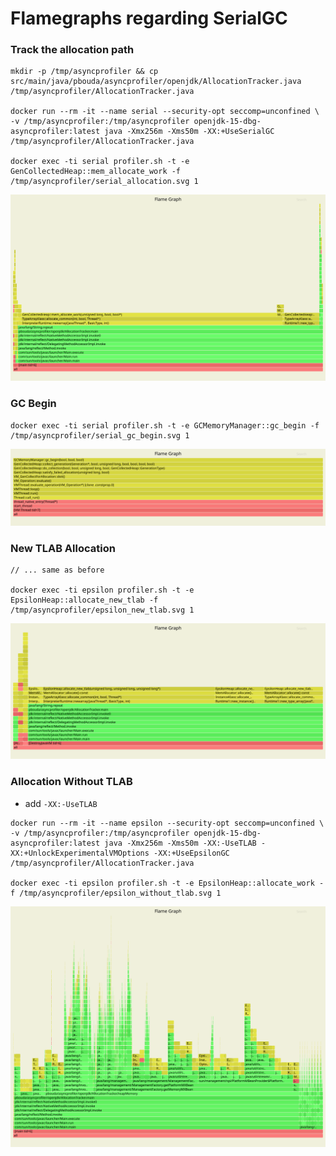# Flamegraphs regarding SerialGC


### Track the allocation path

```
mkdir -p /tmp/asyncprofiler && cp src/main/java/pbouda/asyncprofiler/openjdk/AllocationTracker.java /tmp/asyncprofiler/AllocationTracker.java

docker run --rm -it --name serial --security-opt seccomp=unconfined \
-v /tmp/asyncprofiler:/tmp/asyncprofiler openjdk-15-dbg-asyncprofiler:latest java -Xmx256m -Xms50m -XX:+UseSerialGC /tmp/asyncprofiler/AllocationTracker.java

docker exec -ti serial profiler.sh -t -e GenCollectedHeap::mem_allocate_work -f /tmp/asyncprofiler/serial_allocation.svg 1
```

![SERIAL_ALLOCATION](serial_allocation.svg)

### GC Begin

```
docker exec -ti serial profiler.sh -t -e GCMemoryManager::gc_begin -f /tmp/asyncprofiler/serial_gc_begin.svg 1
```

![SERIAL_GC_BEGIN](serial_gc_begin.svg)

### New TLAB Allocation

```
// ... same as before

docker exec -ti epsilon profiler.sh -t -e EpsilonHeap::allocate_new_tlab -f /tmp/asyncprofiler/epsilon_new_tlab.svg 1
```

![EPSILON_NEW_TLAB](epsilon_new_tlab.svg)

### Allocation Without TLAB
- add `-XX:-UseTLAB`

```
docker run --rm -it --name epsilon --security-opt seccomp=unconfined \
-v /tmp/asyncprofiler:/tmp/asyncprofiler openjdk-15-dbg-asyncprofiler:latest java -Xmx256m -Xms50m -XX:-UseTLAB -XX:+UnlockExperimentalVMOptions -XX:+UseEpsilonGC /tmp/asyncprofiler/AllocationTracker.java

docker exec -ti epsilon profiler.sh -t -e EpsilonHeap::allocate_work -f /tmp/asyncprofiler/epsilon_without_tlab.svg 1
```

![EPSILON_WITHOUT_TLAB](epsilon_without_tlab.svg)